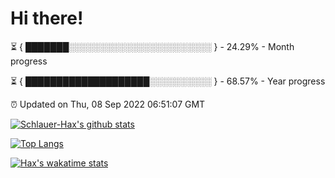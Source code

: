 # Hi there!

⏳ { ███████░░░░░░░░░░░░░░░░░░░░░░░ } - 24.29% - Month progress

⏳ { ████████████████████░░░░░░░░░░ } - 68.57% - Year progress

⏰ Updated on Thu, 08 Sep 2022 06:51:07 GMT


[![Schlauer-Hax's github stats](https://github-readme-stats.vercel.app/api?username=Schlauer-Hax&show_icons=true&theme=dark&count_private=true)](https://github.com/Schlauer-Hax)


[![Top Langs](https://github-readme-stats.vercel.app/api/top-langs/?username=Schlauer-Hax&layout=compact&theme=dark)](https://github.com/Schlauer-Hax?tab=repositories)


[![Hax's wakatime stats](https://github-readme-stats.vercel.app/api/wakatime?username=Hax&theme=dark)](https://wakatime.com/@Hax)

